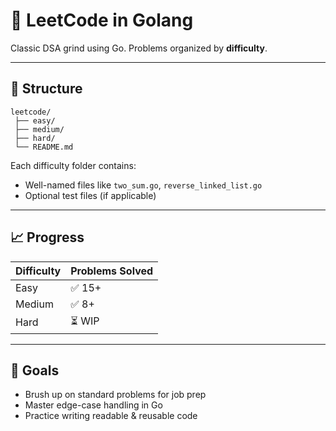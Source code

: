 # 🧩 LeetCode in Golang

Classic DSA grind using Go. Problems organized by **difficulty**.

---

## 🧱 Structure
```
leetcode/
 ├── easy/  
 ├── medium/ 
 ├── hard/ 
 └── README.md
```

Each difficulty folder contains:
- Well-named files like `two_sum.go`, `reverse_linked_list.go`
- Optional test files (if applicable)

---

## 📈 Progress

| Difficulty | Problems Solved |
|------------|------------------|
| Easy       | ✅ 15+            |
| Medium     | ✅ 8+             |
| Hard       | ⏳ WIP            |

---

## 🚀 Goals

- Brush up on standard problems for job prep
- Master edge-case handling in Go
- Practice writing readable & reusable code
